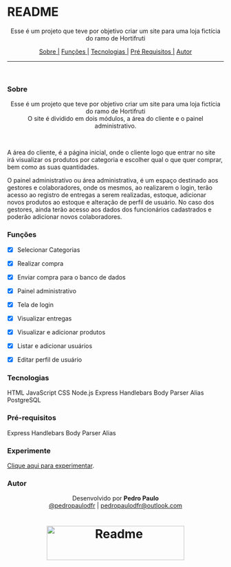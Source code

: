 # README

<p align="center">Esse é um projeto que teve por objetivo criar um site para uma loja fictícia do ramo de Hortifruti</p>

<p align="center">
  <a href="#sobre">Sobre |</a>
  <a href="#funções">Funções |</a>
  <a href="#tecnologias">Tecnologias |</a>
  <a href="#pré-requisitos">Pré Requisitos |</a>
  <a href="#autor">Autor</a>
</p>

---

<br>


### Sobre

<p align="center">Esse é um projeto que teve por objetivo criar um site para uma loja fictícia do ramo de Hortifruti<br>
O site é dividido em dois módulos, a área do cliente e o painel administrativo.
</p>
<br>
<p>
A área do cliente, é a página inicial, onde o cliente logo que entrar no site irá visualizar os produtos por categoria e escolher qual o que quer comprar, bem como as suas quantidades. <br>

O painel administratívo ou área administrativa, é um espaço destinado aos gestores e colaboradores, onde os mesmos, ao realizarem o login, terão acesso ao registro de entregas a serem realizadas, estoque, adicionar novos produtos ao estoque e alteração de perfil de usuário. No caso dos gestores, ainda terão acesso aos dados dos funcionários cadastrados e poderão adicionar novos colaboradores.

</p>


### Funções

- [x] Selecionar Categorias
- [x] Realizar compra
- [x] Enviar compra para o banco de dados
- [x] Painel administrativo
- [x] Tela de login
- [x] Visualizar entregas
- [x] Visualizar e adicionar produtos
- [x] Listar e adicionar usuários
- [x] Editar perfil de usuário


### Tecnologias

HTML
JavaScript
CSS
Node.js
Express
Handlebars
Body Parser
Alias
PostgreSQL


### Pré-requisitos

Express
Handlebars
Body Parser
Alias



### Experimente

[Clique aqui para experimentar](http://hortifrutipdf.herokuapp.com/).


### Autor

<p align="center"> Desenvolvido por <b>Pedro Paulo</b><br>
  <a href="https://www.instagram.com/pedropaulodfr/" >@pedropaulodfr</a> | <a href="mailto:pedropaulodfr@outlook.com ">pedropaulodfr@outlook.com </a></p>


<h1 align="center">
  <img alt="Readme" src="https://user-images.githubusercontent.com/29920024/179564370-a8ceba06-19ae-4709-9e6c-29e3b0b15a29.png" width="320" height="80" />
</h1>


